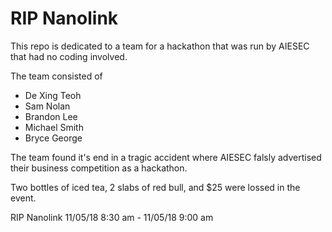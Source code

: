 # RIP Nanolink
This repo is dedicated to a team for a hackathon that was run by AIESEC that had no coding
involved. 

The team consisted of
- De Xing Teoh
- Sam Nolan
- Brandon Lee
- Michael Smith
- Bryce George

The team found it's end in a tragic accident where AIESEC falsly advertised
their business competition as a hackathon. 

Two bottles of iced tea, 2 slabs of red bull, and $25 were lossed in the event.

RIP Nanolink 11/05/18 8:30 am - 11/05/18 9:00 am
